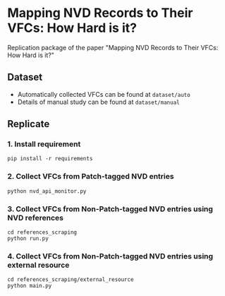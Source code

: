 # Mapping NVD Records to Their VFCs: How Hard is it?

Replication package of the paper "Mapping NVD Records to Their VFCs: How Hard is it?"

## Dataset
- Automatically collected VFCs can be found at ```dataset/auto```
- Details of manual study can be found at ```dataset/manual```

## Replicate 

### 1. Install requirement
```pip install -r requirements```
### 2. Collect VFCs from Patch-tagged NVD entries
```python nvd_api_monitor.py```
### 3. Collect VFCs from Non-Patch-tagged NVD entries using NVD references
``` 
cd references_scraping
python run.py
```

### 4. Collect VFCs from Non-Patch-tagged NVD entries using external resource
``` 
cd references_scraping/external_resource
python main.py
```